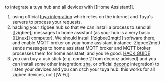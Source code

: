   

to integrate a tuya hub and all devices with [[Home Assistant]]. 

1. using official [tuya integration](https://www.home-assistant.io/integrations/tuya/) which relies on the internet and Tuya's servers to process  your requests. 
2. hacking your zigbee hub so that we can install a process to send all [[zigbee]] messages to home assistant (as your hub is a very basic [[Linux]] computer).
   We should install [[zigbee2mqtt]] software there,
   and enable MQTT broker on your home assistant instance. 
   Zigbee2mqtt sends messages to home assistant MQTT broker
   and MQTT broker processes them for home assistant, and you're good.
   [HACK GUIDE](https://paulbanks.org/projects/lidl-zigbee/ha/)
3. you can buy a usb stick (e.g. conbee 2 from deconz  advised) and you can install some other integration: [zha](https://www.home-assistant.io/integrations/zha/), or official [deconz](https://www.home-assistant.io/integrations/deconz/) integration) to listen your devices and you can ditch your tuya hub. this works for all zigbee devices, not [[WiFi]]. 

